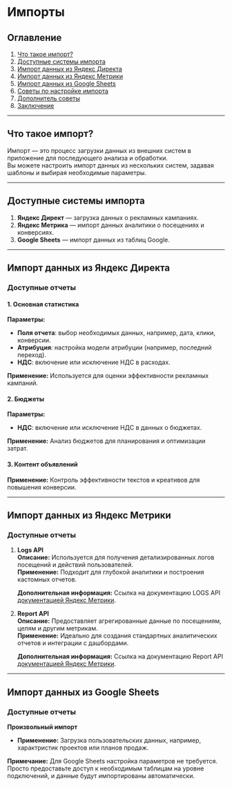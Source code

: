 # Импорты

## Оглавление
1. [Что такое импорт?](#что-такое-импорт)
2. [Доступные системы импорта](#доступные-системы-импорта)
3. [Импорт данных из Яндекс Директа](#импорт-данных-из-яндекс-директа)
4. [Импорт данных из Яндекс Метрики](#импорт-данных-из-яндекс-метрики)
5. [Импорт данных из Google Sheets](#импорт-данных-из-google-sheets)
6. [Советы по настройке импорта](#советы-по-настройке-импорта)
7. [Дополнитель советы](#дополнитель-советы)
8. [Заключение](#заключение)

---

## Что такое импорт?

Импорт — это процесс загрузки данных из внешних систем в приложение для последующего анализа и обработки.  
Вы можете настроить импорт данных из нескольких систем, задавая шаблоны и выбирая необходимые параметры.

---

## Доступные системы импорта

1. **Яндекс Директ** — загрузка данных о рекламных кампаниях.
2. **Яндекс Метрика** — импорт данных аналитики о посещениях и конверсиях.
3. **Google Sheets** — импорт данных из таблиц Google.

---

## Импорт данных из Яндекс Директа

### Доступные отчеты

#### 1. Основная статистика
**Параметры:**
- **Поля отчета**: выбор необходимых данных, например, дата, клики, конверсии.
- **Атрибуция**: настройка модели атрибуции (например, последний переход).
- **НДС**: включение или исключение НДС в расходах.

**Применение:**
Используется для оценки эффективности рекламных кампаний.

#### 2. Бюджеты
**Параметры:**
- **НДС**: включение или исключение НДС в данных о бюджетах.

**Применение:**
Анализ бюджетов для планирования и оптимизации затрат.

#### 3. Контент объявлений
**Применение:**
Контроль эффективности текстов и креативов для повышения конверсии.

---

## Импорт данных из Яндекс Метрики

### Доступные отчеты

1. **Logs API**  
   **Описание:** Используется для получения детализированных логов посещений и действий пользователей.  
   **Применение:** Подходит для глубокой аналитики и построения кастомных отчетов.
   
   **Дополнительная информация:**
	Ссылка на документацию LOGS API [документацией Яндекс Метрики](https://yandex.ru/dev/metrika/ru/logs/).
   

2. **Report API**  
   **Описание:** Предоставляет агрегированные данные по посещениям, целям и другим метрикам.  
   **Применение:** Идеально для создания стандартных аналитических отчетов и интеграции с дашбордами.
   
    **Дополнительная информация:**
	Ссылка на документацию Report API [документацией Яндекс Метрики](https://yandex.ru/dev/metrika/ru/stat/).



---

## Импорт данных из Google Sheets

### Доступные отчеты

**Произвольный импорт**
  - **Применение:** Загрузка пользовательских данных, например, характристик проектов или планов продаж.



**Примечание:**
Для Google Sheets настройка параметров не требуется. Просто предоставьте доступ к необходимым таблицам на уровне подключений, и данные будут импортированы автоматически.

